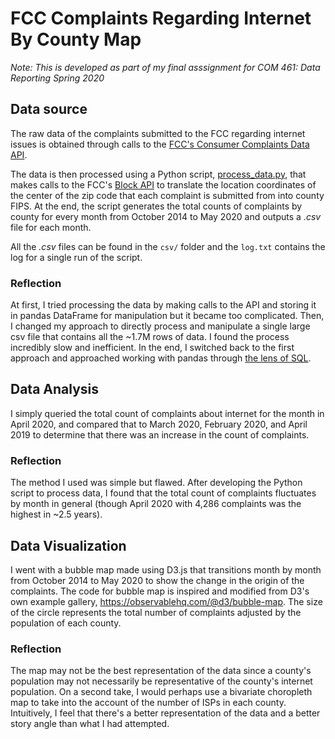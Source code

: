 # FCC Complaints Regarding Internet By County Map
*Note: This is developed as part of my final asssignment for COM 461: Data Reporting Spring 2020*

## Data source
The raw data of the complaints submitted to the FCC regarding internet issues is obtained through calls to the [FCC's Consumer Complaints Data API](https://dev.socrata.com/foundry/opendata.fcc.gov/3xyp-aqkj).

The data is then processed using a Python script, [process_data.py](https://github.com/xuanyoulim/fcc-internet-complaints-map/blob/master/process_data.py), that makes calls to the FCC's [Block API](https://geo.fcc.gov/api/census/#!/block/get_block_find) to translate the location coordinates of the center of the zip code that each complaint is submitted from into county FIPS.
At the end, the script generates the total counts of complaints by county for every month from October 2014 to May 2020 and outputs a *.csv* file for each month.

All the *.csv* files can be found in the `csv/` folder and the `log.txt` contains the log for a single run of the script.

### Reflection
At first, I tried processing the data by making calls to the API and storing it in pandas DataFrame for manipulation but it became too complicated. 
Then, I changed my approach to directly process and manipulate a single large csv file that contains all the ~1.7M rows of data. I found the process incredibly slow and inefficient.
In the end, I switched back to the first approach and approached working with pandas through [the lens of SQL](https://pandas.pydata.org/pandas-docs/stable/getting_started/comparison/comparison_with_sql.html).

## Data Analysis
I simply queried the total count of complaints about internet for the month in April 2020, and compared that to March 2020, February 2020, and April 2019 to determine that there was an increase in the count of complaints.

### Reflection
The method I used was simple but flawed. After developing the Python script to process data, I found that the total count of complaints fluctuates by month in general (though April 2020 with 4,286 complaints was the highest in ~2.5 years). 

## Data Visualization
I went with a bubble map made using D3.js that transitions month by month from October 2014 to May 2020 to show the change in the origin of the complaints. The code for bubble map is inspired and modified from D3's own example gallery, https://observablehq.com/@d3/bubble-map. The size of the circle represents the total number of complaints adjusted by the population of each county. 

### Reflection
The map may not be the best representation of the data since a county's population may not necessarily be representative of the county's internet population. On a second take, I would perhaps use a bivariate choropleth map to take into the account of the number of ISPs in each county. Intuitively, I feel that there's a better representation of the data and a better story angle than what I had attempted.
